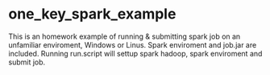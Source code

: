 # one_key_spark_example
This is an homework example of running & submitting spark job on an unfamiliar enviroment, Windows or Linus.
Spark enviroment and job.jar are included.
Running run.script will settup spark hadoop, spark enviroment and submit job.
